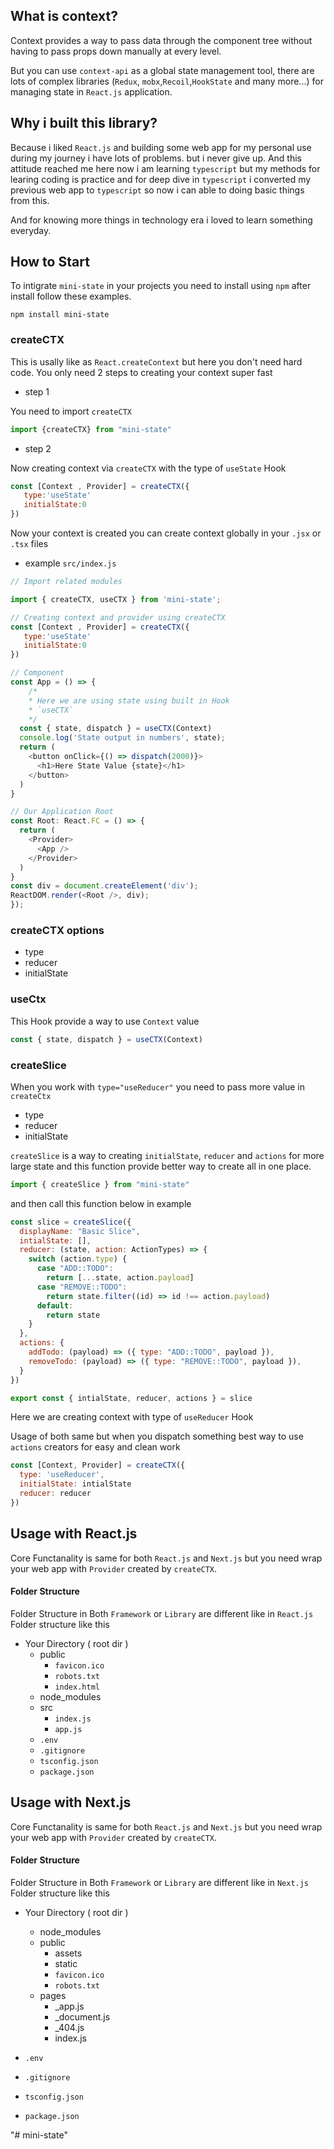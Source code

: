 ## What is context?

Context provides a way to pass data through the component tree without having to pass props down manually at every level.

But you can use `context-api` as a global state management tool, there are lots of complex libraries (`Redux`, `mobx`,`Recoil`,`HookState` and many more...) for managing state in `React.js` application.

## Why i built this library?

Because i liked `React.js` and building some web app for my personal use during my journey i have lots of problems. but i never give up. And this attitude reached me here now i am learning `typescript` but my methods for learing coding is practice and for deep dive in `typescript` i converted my previous web app to `typescript` so now i can able to doing basic things from this.

And for knowing more things in technology era i loved to learn something everyday.

## How to Start

To intigrate `mini-state` in your projects you need to install using `npm` after install follow these examples.

```bin
npm install mini-state
```

### createCTX
This is usally like as `React.createContext` but here you don't need hard code.
You only need 2 steps to creating your context super fast

- step 1

You need to import `createCTX`
```js
import {createCTX} from "mini-state"
```
- step 2

Now creating context via `createCTX` with the type of `useState` Hook
```js
const [Context , Provider] = createCTX({
   type:'useState'
   initialState:0
})
```

Now your context is created you can create context globally in your `.jsx` or `.tsx` files

- example `src/index.js`
```js 
// Import related modules 

import { createCTX, useCTX } from 'mini-state';

// Creating context and provider using createCTX
const [Context , Provider] = createCTX({
   type:'useState'
   initialState:0
})

// Component
const App = () => {
    /*
    * Here we are using state using built in Hook
    * `useCTX` 
    */
  const { state, dispatch } = useCTX(Context)
  console.log('State output in numbers', state);
  return (
    <button onClick={() => dispatch(2000)}>
      <h1>Here State Value {state}</h1>
    </button>
  )
}

// Our Application Root 
const Root: React.FC = () => {
  return (
    <Provider>
      <App />
    </Provider>
  )
}
const div = document.createElement('div');
ReactDOM.render(<Root />, div);
});
```

### createCTX options



- type 
- reducer
- initialState
### useCtx

This Hook provide a way to use `Context` value

```js
const { state, dispatch } = useCTX(Context)
```
### createSlice
When you work with `type="useReducer"` you need to pass more value in `createCtx`

- type
- reducer
- initialState

`createSlice` is a way to creating `initialState`, `reducer` and `actions` for more large state and this function provide better way to create all in one place.

```js
import { createSlice } from "mini-state"
```
and then call this function below in example
```js
const slice = createSlice({
  displayName: "Basic Slice",
  intialState: [],
  reducer: (state, action: ActionTypes) => {
    switch (action.type) {
      case "ADD::TODO":
        return [...state, action.payload]
      case "REMOVE::TODO":
        return state.filter((id) => id !== action.payload)
      default:
        return state
    }
  },
  actions: {
    addTodo: (payload) => ({ type: "ADD::TODO", payload }),
    removeTodo: (payload) => ({ type: "REMOVE::TODO", payload }),
  }
})

export const { intialState, reducer, actions } = slice


```
Here we are creating context with type of `useReducer` Hook

Usage of both same but when you dispatch something best way to use `actions` creators for easy and clean work
```js
const [Context, Provider] = createCTX({
  type: 'useReducer',
  initialState: intialState
  reducer: reducer
})
```

## Usage with React.js
Core Functanality is same for both `React.js` and `Next.js` but you need wrap your web app with `Provider` created by `createCTX`.

#### Folder Structure
Folder Structure in Both `Framework` or `Library` are different like in `React.js` Folder structure like this 



- Your Directory ( root dir )
  - public 
    - `favicon.ico`  
    - `robots.txt`      
    - `index.html`
  - node_modules
  - src
    - `index.js`
    - `app.js`
  - `.env`
  - `.gitignore`
  - `tsconfig.json`
  - `package.json`




## Usage with Next.js
Core Functanality is same for both `React.js` and `Next.js` but you need wrap your web app with `Provider` created by `createCTX`.

#### Folder Structure
Folder Structure in Both `Framework` or `Library` are different like in `Next.js` Folder structure like this 

- Your Directory ( root dir )

  - node_modules
  - public 
    - assets
    - static
    - `favicon.ico`  
    - `robots.txt` 
  - pages 
     - _app.js
     - _document.js
     - _404.js
     - index.js
 - `.env`
 - `.gitignore`
 - `tsconfig.json`
 - `package.json`

"# mini-state" 

